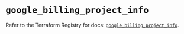 # `google_billing_project_info`

Refer to the Terraform Registry for docs: [`google_billing_project_info`](https://registry.terraform.io/providers/hashicorp/google/6.18.0/docs/resources/billing_project_info).
